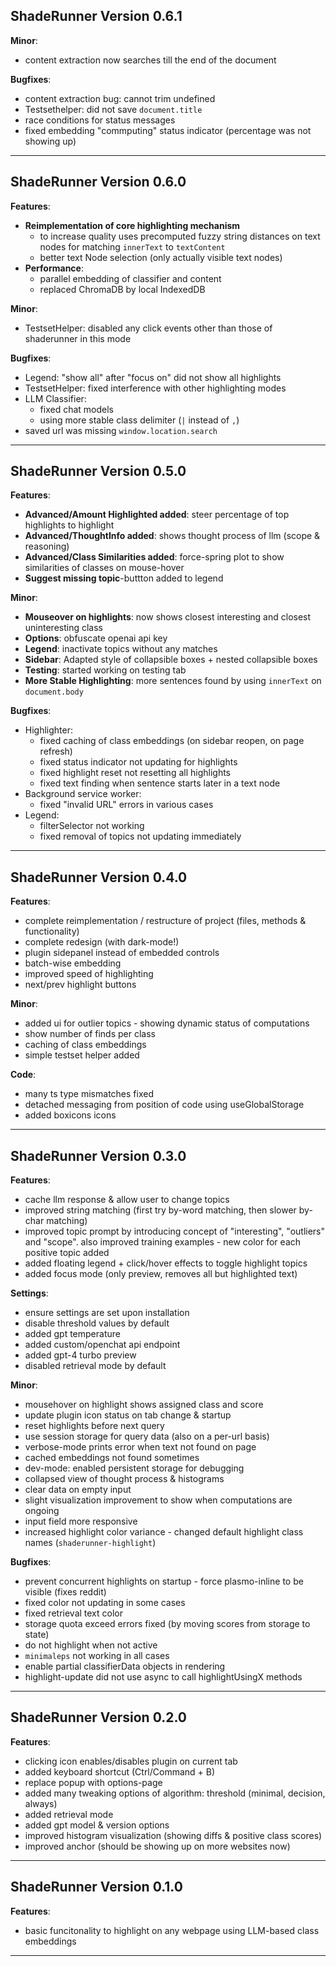 



## ShadeRunner Version 0.6.1

**Minor**:
- content extraction now searches till the end of the document

**Bugfixes**:
- content extraction bug: cannot trim undefined
- Testsethelper: did not save `document.title`
- race conditions for status messages
- fixed embedding "commputing" status indicator (percentage was not showing up)

-------




## ShadeRunner Version 0.6.0

**Features**:
- **Reimplementation of core highlighting mechanism**
    - to increase quality uses precomputed fuzzy string distances on text nodes for matching `innerText` to `textContent`
    - better text Node selection (only actually visible text nodes)
- **Performance**:
    - parallel embedding of classifier and content
    - replaced ChromaDB by local IndexedDB

**Minor**:
- TestsetHelper: disabled any click events other than those of shaderunner in this mode 

**Bugfixes**:
- Legend: "show all" after "focus on" did not show all highlights
- TestsetHelper: fixed interference with other highlighting modes
- LLM Classifier:
    - fixed chat models
    - using more stable class delimiter (`|` instead of `,`)
- saved url was missing `window.location.search`

-------



## ShadeRunner Version 0.5.0

**Features**:
- **Advanced/Amount Highlighted added**: steer percentage of top highlights to highlight
- **Advanced/ThoughtInfo added**: shows thought process of llm (scope & reasoning)
- **Advanced/Class Similarities added**: force-spring plot to show similarities of classes on mouse-hover
- **Suggest missing topic**-buttton added to legend

**Minor**:
- **Mouseover on highlights**: now shows closest interesting and closest uninteresting class
- **Options**: obfuscate openai api key
- **Legend**: inactivate topics without any matches
- **Sidebar**: Adapted style of collapsible boxes + nested collapsible boxes
- **Testing**: started working on testing tab
- **More Stable Highlighting**: more sentences found by using `innerText` on `document.body`

**Bugfixes**:
- Highlighter:
    - fixed caching of class embeddings (on sidebar reopen, on page refresh)
    - fixed status indicator not updating for highlights
    - fixed highlight reset not resetting all highlights
    - fixed text finding when sentence starts later in a text node
- Background service worker:
    - fixed "invalid URL" errors in various cases
- Legend:
    - filterSelector not working
    - fixed removal of topics not updating immediately



-------


## ShadeRunner Version 0.4.0

**Features**:
- complete reimplementation / restructure of project (files, methods & functionality)
- complete redesign (with dark-mode!)
- plugin sidepanel instead of embedded controls
- batch-wise embedding
- improved speed of highlighting
- next/prev highlight buttons

**Minor**:
- added ui for outlier topics
- showing dynamic status of computations
- show number of finds per class
- caching of class embeddings
- simple testset helper added

**Code**:
- many ts type mismatches fixed
- detached messaging from position of code using useGlobalStorage
- added boxicons icons


-------


## ShadeRunner Version 0.3.0

**Features**:
- cache llm response & allow user to change topics
- improved string matching (first try by-word matching, then slower by-char matching)
- improved topic prompt by introducing concept of "interesting", "outliers" and "scope". also improved training examples
- new color for each positive topic added
- added floating legend + click/hover effects to toggle highlight topics
- added focus mode (only preview, removes all but highlighted text)

**Settings**:
- ensure settings are set upon installation
- disable threshold values by default
- added gpt temperature
- added custom/openchat api endpoint
- added gpt-4 turbo preview
- disabled retrieval mode by default

**Minor**:
- mousehover on highlight shows assigned class and score
- update plugin icon status on tab change & startup
- reset highlights before next query
- use session storage for query data (also on a per-url basis)
- verbose-mode prints error when text not found on page
- cached embeddings not found sometimes
- dev-mode: enabled persistent storage for debugging
- collapsed view of thought process & histograms
- clear data on empty input
- slight visualization improvement to show when computations are ongoing
- input field more responsive
- increased highlight color variance
- changed default highlight class names (`shaderunner-highlight`)

**Bugfixes**:
- prevent concurrent highlights on startup
- force plasmo-inline to be visible (fixes reddit)
- fixed color not updating in some cases
- fixed retrieval text color
- storage quota exceed errors fixed (by moving scores from storage to state)
- do not highlight when not active
- `minimaleps` not working in all cases
- enable partial classifierData objects in rendering
- highlight-update did not use async to call highlightUsingX methods

-------


## ShadeRunner Version 0.2.0

**Features**:
- clicking icon enables/disables plugin on current tab
- added keyboard shortcut (Ctrl/Command + B)
- replace popup with options-page
- added many tweaking options of algorithm: threshold (minimal, decision, always)
- added retrieval mode
- added gpt model & version options
- improved histogram visualization (showing diffs & positive class scores)
- improved anchor (should be showing up on more websites now)

-------

## ShadeRunner Version 0.1.0

**Features**:
- basic funcitonality to highlight on any webpage using LLM-based class embeddings

-------